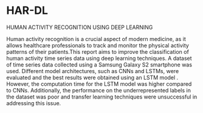 # HAR-DL
HUMAN ACTIVITY RECOGNITION USING DEEP LEARNING

Human activity recognition is a crucial aspect of modern medicine, as it allows healthcare professionals to track and monitor the physical activity patterns of their patients.This report aims to improve the
classification of human activity time series data using deep learning techniques. A dataset of time
series data collected using a Samsung Galaxy S2 smartphone was used. Different model architectures,
such as CNNs and LSTMs, were evaluated and the best results were obtained using an LSTM model .
However, the computation time for the LSTM model was higher compared to CNNs. Additionally, the
performance on the underrepresented labels in the dataset was poor and transfer learning techniques
were unsuccessful in addressing this issue.
